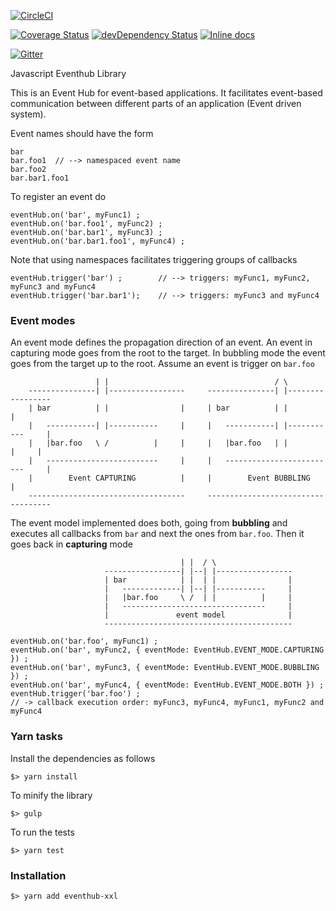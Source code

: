 [![CircleCI][circleci-img]][circleci-url]

[![Coverage Status][coveralls-url]][coveralls-image] [![devDependency Status][depstat-dev-image]][depstat-dev-url] [![Inline docs](http://inch-ci.org/github/scaljeri/eventhub-xxl.svg?branch=master)](http://inch-ci.org/github/scaljeri/eventhub-xxl)

[![Gitter](https://badges.gitter.im/Join%20Chat.svg)](https://gitter.im/scaljeri/javascript-eventhub?utm_source=badge&utm_medium=badge&utm_campaign=pr-badge)

Javascript Eventhub Library 

This is an Event Hub for event-based applications. It facilitates event-based communication between different 
parts of an application (Event driven system). 
  
Event names should have the form
                                                
    bar
    bar.foo1  // --> namespaced event name
    bar.foo2
    bar.bar1.foo1
    
To register an event do
                                                
    eventHub.on('bar', myFunc1) ;
    eventHub.on('bar.foo1', myFunc2) ;
    eventHub.on('bar.bar1', myFunc3) ;
    eventHub.on('bar.bar1.foo1', myFunc4) ;
    
Note that using namespaces facilitates triggering groups of callbacks
                                                
    eventHub.trigger('bar') ;        // --> triggers: myFunc1, myFunc2, myFunc3 and myFunc4
    eventHub.trigger('bar.bar1');    // --> triggers: myFunc3 and myFunc4
    
### Event modes

An event mode defines the propagation direction of an event. An event in capturing mode  goes from the root to the target. 
In bubbling mode the event goes from the target up to the root. Assume an event is trigger on `bar.foo`
                     
                       | |                                     / \
        ---------------| |-----------------     ---------------| |-----------------
        | bar          | |                |     | bar          | |                |
        |   -----------| |-----------     |     |   -----------| |-----------     |
        |   |bar.foo   \ /          |     |     |   |bar.foo   | |          |     |
        |   -------------------------     |     |   -------------------------     |
        |        Event CAPTURING          |     |        Event BUBBLING           |
        -----------------------------------     -----------------------------------
                     
The event model implemented does both, going from **bubbling** and executes all callbacks from `bar` and next the ones from `bar.foo`.
Then it goes back in **capturing** mode
                     
                                          | |  / \
                         -----------------| |--| |-----------------
                         | bar            | |  | |                |
                         |   -------------| |--| |-----------     |
                         |   |bar.foo     \ /  | |          |     |
                         |   --------------------------------     |
                         |               event model              |
                         ------------------------------------------
                      
    eventHub.on('bar.foo', myFunc1) ;
    eventHub.on('bar', myFunc2, { eventMode: EventHub.EVENT_MODE.CAPTURING }) ;
    eventHub.on('bar', myFunc3, { eventMode: EventHub.EVENT_MODE.BUBBLING }) ;
    eventHub.on('bar', myFunc4, { eventMode: EventHub.EVENT_MODE.BOTH }) ;
    eventHub.trigger('bar.foo') ; 
    // -> callback execution order: myFunc3, myFunc4, myFunc1, myFunc2 and myFunc4

### Yarn tasks ###

Install the dependencies as follows

    $> yarn install 

To minify the library

    $> gulp
    
To run the tests

    $> yarn test
    
### Installation ###

    $> yarn add eventhub-xxl

[travis-url]: https://travis-ci.org/scaljeri/eventhub-xxl.png
[travis-image]: https://travis-ci.org/scaljeri/eventhub-xxl

[coveralls-url]: https://coveralls.io/repos/scaljeri/eventhub-xxl/badge.svg
[coveralls-image]: https://coveralls.io/github/scaljeri/eventhub-xxl?branch=master

[depstat-url]: https://david-dm.org/scaljeri/eventhub-xxl
[depstat-image]: https://david-dm.org/scaljeri/eventhub-xxl.svg

[depstat-dev-url]: https://david-dm.org/scaljeri/eventhub-xxl#info=devDependencies
[depstat-dev-image]: https://david-dm.org/scaljeri/eventhub-xxl/dev-status.svg

[circleci-img]: https://circleci.com/gh/scaljeri/eventhub-xxl/tree/master.svg?style=svg
[circleci-url]: https://circleci.com/gh/scaljeri/eventhub-xxl/tree/master
